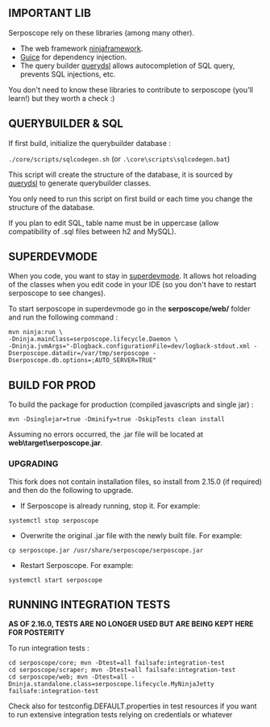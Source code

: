 ## IMPORTANT LIB

Serposcope rely on these libraries (among many other).

* The web framework [ninjaframework](http://www.ninjaframework.org/).
* [Guice](https://github.com/google/guice) for dependency injection.
* The query builder [querydsl](http://querydsl.com) allows autocompletion of SQL query, prevents SQL injections, etc.

You don't need to know these libraries to contribute to serposcope (you'll learn!) but they worth a check :)

## QUERYBUILDER & SQL

If first build, initialize the querybuilder database : 

`./core/scripts/sqlcodegen.sh` (or `.\core\scripts\sqlcodegen.bat`)

This script will create the structure of the database, it is sourced by [querydsl](http://www.querydsl.com/) to generate querybuilder classes.

You only need to run this script on first build or each time you change the structure of the database.

If you plan to edit SQL, table name must be in uppercase (allow compatibility of .sql files between h2 and MySQL).

## SUPERDEVMODE

When you code, you want to stay in [superdevmode](http://www.ninjaframework.org/documentation/basic_concepts/super_dev_mode.html). It allows hot reloading of the classes when you edit code in your IDE (so you don't have to restart serposcope to see changes).

To start serposcope in superdevmode go in the **serposcope/web/** folder and run the following command : 

```
mvn ninja:run \
-Dninja.mainClass=serposcope.lifecycle.Daemon \
-Dninja.jvmArgs="-Dlogback.configurationFile=dev/logback-stdout.xml -Dserposcope.datadir=/var/tmp/serposcope -Dserposcope.db.options=;AUTO_SERVER=TRUE"
```

## BUILD FOR PROD

To build the package for production (compiled javascripts and single jar) : 

`mvn -Dsinglejar=true -Dminify=true -DskipTests clean install`

Assuming no errors occurred, the .jar file will be located at **web\target\serposcope.jar**.

### UPGRADING

This fork does not contain installation files, so install from 2.15.0 (if required) and then do the following to upgrade.

* If Serposcope is already running, stop it. For example:

`systemctl stop serposcope`

* Overwrite the original .jar file with the newly built file. For example:

`cp serposcope.jar /usr/share/serposcope/serposcope.jar`

* Restart Serposcope. For example:

`systemctl start serposcope`

## RUNNING INTEGRATION TESTS

**AS OF 2.16.0, TESTS ARE NO LONGER USED BUT ARE BEING KEPT HERE FOR POSTERITY**

To run integration tests : 

```
cd serposcope/core; mvn -Dtest=all failsafe:integration-test
cd serposcope/scraper; mvn -Dtest=all failsafe:integration-test
cd serposcope/web; mvn -Dtest=all -Dninja.standalone.class=serposcope.lifecycle.MyNinjaJetty failsafe:integration-test
```

Check also for testconfig.DEFAULT.properties in test resources if you want to run extensive integration tests relying on credentials or whatever
